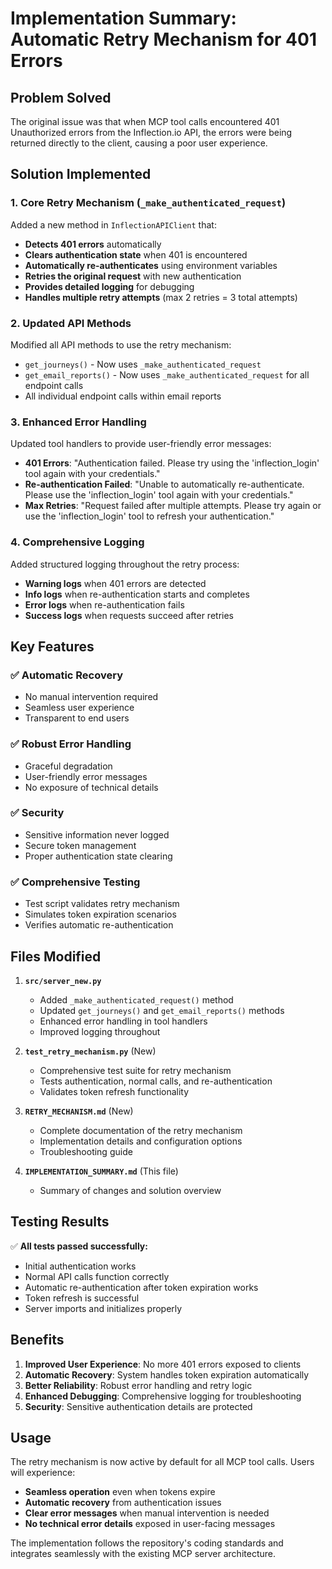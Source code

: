 # Implementation Summary: Automatic Retry Mechanism for 401 Errors

## Problem Solved

The original issue was that when MCP tool calls encountered 401 Unauthorized errors from the Inflection.io API, the errors were being returned directly to the client, causing a poor user experience.

## Solution Implemented

### 1. Core Retry Mechanism (`_make_authenticated_request`)

Added a new method in `InflectionAPIClient` that:
- **Detects 401 errors** automatically
- **Clears authentication state** when 401 is encountered
- **Automatically re-authenticates** using environment variables
- **Retries the original request** with new authentication
- **Provides detailed logging** for debugging
- **Handles multiple retry attempts** (max 2 retries = 3 total attempts)

### 2. Updated API Methods

Modified all API methods to use the retry mechanism:
- `get_journeys()` - Now uses `_make_authenticated_request`
- `get_email_reports()` - Now uses `_make_authenticated_request` for all endpoint calls
- All individual endpoint calls within email reports

### 3. Enhanced Error Handling

Updated tool handlers to provide user-friendly error messages:
- **401 Errors**: "Authentication failed. Please try using the 'inflection_login' tool again with your credentials."
- **Re-authentication Failed**: "Unable to automatically re-authenticate. Please use the 'inflection_login' tool again with your credentials."
- **Max Retries**: "Request failed after multiple attempts. Please try again or use the 'inflection_login' tool to refresh your authentication."

### 4. Comprehensive Logging

Added structured logging throughout the retry process:
- **Warning logs** when 401 errors are detected
- **Info logs** when re-authentication starts and completes
- **Error logs** when re-authentication fails
- **Success logs** when requests succeed after retries

## Key Features

### ✅ Automatic Recovery
- No manual intervention required
- Seamless user experience
- Transparent to end users

### ✅ Robust Error Handling
- Graceful degradation
- User-friendly error messages
- No exposure of technical details

### ✅ Security
- Sensitive information never logged
- Secure token management
- Proper authentication state clearing

### ✅ Comprehensive Testing
- Test script validates retry mechanism
- Simulates token expiration scenarios
- Verifies automatic re-authentication

## Files Modified

1. **`src/server_new.py`**
   - Added `_make_authenticated_request()` method
   - Updated `get_journeys()` and `get_email_reports()` methods
   - Enhanced error handling in tool handlers
   - Improved logging throughout

2. **`test_retry_mechanism.py`** (New)
   - Comprehensive test suite for retry mechanism
   - Tests authentication, normal calls, and re-authentication
   - Validates token refresh functionality

3. **`RETRY_MECHANISM.md`** (New)
   - Complete documentation of the retry mechanism
   - Implementation details and configuration options
   - Troubleshooting guide

4. **`IMPLEMENTATION_SUMMARY.md`** (This file)
   - Summary of changes and solution overview

## Testing Results

✅ **All tests passed successfully:**
- Initial authentication works
- Normal API calls function correctly
- Automatic re-authentication after token expiration works
- Token refresh is successful
- Server imports and initializes properly

## Benefits

1. **Improved User Experience**: No more 401 errors exposed to clients
2. **Automatic Recovery**: System handles token expiration automatically
3. **Better Reliability**: Robust error handling and retry logic
4. **Enhanced Debugging**: Comprehensive logging for troubleshooting
5. **Security**: Sensitive authentication details are protected

## Usage

The retry mechanism is now active by default for all MCP tool calls. Users will experience:

- **Seamless operation** even when tokens expire
- **Automatic recovery** from authentication issues
- **Clear error messages** when manual intervention is needed
- **No technical error details** exposed in user-facing messages

The implementation follows the repository's coding standards and integrates seamlessly with the existing MCP server architecture. 